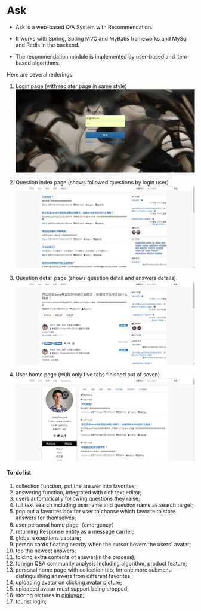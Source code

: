 # Ask
* Ask is a web-based Q/A System with Recommendation.

* It works with Spring, Spring MVC and MyBatis frameworks and MySql and Redis in the backend.

* The recommendation module is implemented by user-based and item-based algorithms.

Here are several rederings.

1. Login page (with register page in same style)
![](https://raw.githubusercontent.com/markytsai/Ask/master/src/main/webapp/samples/login.jpg)

2. Question index page (shows followed questions by login user)
![](https://raw.githubusercontent.com/markytsai/Ask/master/src/main/webapp/samples/index-following.png)

3. Question detail page (shows question detail and answers details)
![](https://raw.githubusercontent.com/markytsai/Ask/master/src/main/webapp/samples/question-detail.jpg)

4. User home page (with only five tabs finished out of seven)
![](https://raw.githubusercontent.com/markytsai/Ask/master/src/main/webapp/samples/user-homepage.jpg)


#### To-do list

1. collection function, put the answer into favorites;
2. answering function, integrated with rich text editor;
3. users automatically following questions they raise;
4. full text search including username and question name as search target;
5. pop out a favorites box for user to choose which favorite to store answers for themselves;
6. user personal home page（emergency）
7. returning Response entity as a message carrier;
8. global exceptions capture;
9. person cards floating nearby when the cursor hovers the users' avatar;
10. top the newest answers;
11. folding extra contents of answer(in the process);
12. foreign Q&A community analysis including algorithm, product feature;
13. personal home page with collection tab, for one more submenu distinguishing answers from different favorites;
14. uploading avatar on clicking avatar picture;
15. uploaded avatar must support being cropped;
16. storing pictures in [qiniuyun](https://www.qiniu.com/);
17. tourist login;
